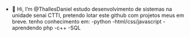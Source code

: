 - 👋 Hi, I’m @ThallesDaniel
estudo desenvolvimento de sistemas na unidade senai CTTI,
pretendo lotar este github com projetos meus em breve.
tenho conhecimento em:
-python
-html/css/javascript
-aprendendo php
-c++
-SQL
